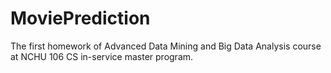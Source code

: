 # MoviePrediction
The first homework of Advanced Data Mining and Big Data Analysis course at NCHU 106 CS in-service master program.
